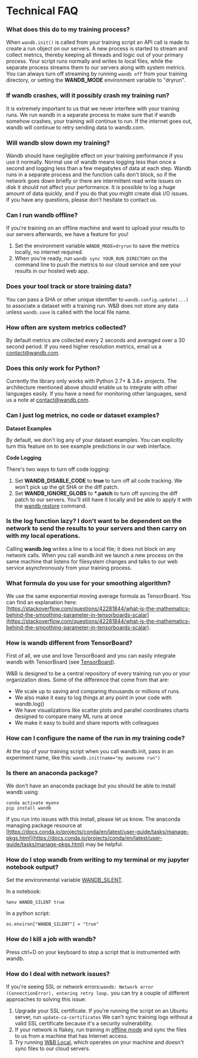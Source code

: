 # Technical FAQ

### What does this do to my training process?

When `wandb.init()` is called from your training script an API call is made to create a run object on our servers. A new process is started to stream and collect metrics, thereby keeping all threads and logic out of your primary process. Your script runs normally and writes to local files, while the separate process streams them to our servers along with system metrics. You can always turn off streaming by running `wandb off` from your training directory, or setting the **WANDB\_MODE** environment variable to "dryrun".

### If wandb crashes, will it possibly crash my training run?

It is extremely important to us that we never interfere with your training runs. We run wandb in a separate process to make sure that if wandb somehow crashes, your training will continue to run. If the internet goes out, wandb will continue to retry sending data to wandb.com.

### Will wandb slow down my training?

Wandb should have negligible effect on your training performance if you use it normally.  Normal use of wandb means logging less than once a second and logging less than a few megabytes of data at each step.  Wandb runs in a separate process and the function calls don't block, so if the network goes down briefly or there are intermittent read write issues on disk it should not affect your performance.  It is possible to log a huge amount of data quickly, and if you do that you might create disk I/O issues.  If you have any questions, please don't hesitate to contact us.

### Can I run wandb offline?

If you're training on an offline machine and want to upload your results to our servers afterwards, we have a feature for you! 

1. Set the environment variable `WANDB_MODE=dryrun` to save the metrics locally, no internet required.
2. When you're ready, run `wandb sync YOUR_RUN_DIRECTORY` on the command line to push the metrics to our cloud service and see your results in our hosted web app.

### Does your tool track or store training data?

You can pass a SHA or other unique identifier to `wandb.config.update(...)` to associate a dataset with a training run. W&B does not store any data unless `wandb.save` is called with the local file name.

### How often are system metrics collected?

By default metrics are collected every 2 seconds and averaged over a 30 second period. If you need higher resolution metrics, email us a [contact@wandb.com](mailto:contact@wandb.com).

### Does this only work for Python?

Currently the library only works with Python 2.7+ & 3.6+ projects. The architecture mentioned above should enable us to integrate with other languages easily. If you have a need for monitoring other languages, send us a note at [contact@wandb.com](mailto:contact@wandb.com).

### Can I just log metrics, no code or dataset examples?

**Dataset Examples**

By default, we don't log any of your dataset examples. You can explicitly turn this feature on to see example predictions in our web interface.

**Code Logging**

There's two ways to turn off code logging:

1. Set **WANDB\_DISABLE\_CODE** to **true** to turn off all code tracking. We won't pick up the git SHA or the diff patch.
2. Set **WANDB\_IGNORE\_GLOBS** to **\*.patch** to turn off syncing the diff patch to our servers. You'll still have it locally and be able to apply it with the [wandb restore](../library/cli.md#restore-the-state-of-your-code) command.

### Is the log function lazy? I don't want to be dependent on the network to send the results to your servers and then carry on with my local operations.

Calling **wandb.log** writes a line to a local file; it does not block on any network calls. When you call wandb.init we launch a new process on the same machine that listens for filesystem changes and talks to our web service asynchronously from your training process.

### What formula do you use for your smoothing algorithm?

We use the same exponential moving average formula as TensorBoard.  You can find an explanation here: [https://stackoverflow.com/questions/42281844/what-is-the-mathematics-behind-the-smoothing-parameter-in-tensorboards-scalar](https://stackoverflow.com/questions/42281844/what-is-the-mathematics-behind-the-smoothing-parameter-in-tensorboards-scalar).

### How is wandb different from TensorBoard?

First of all, we use and love TensorBoard and you can easily integrate wandb with TensorBoard \(see [TensorBoard](../library/integrations/tensorboard.md)\).

W&B is designed to be a central repository of every training run you or your organization does.  Some of the difference that come from that are:

* We scale up to saving and comparing thousands or millions of runs. 
* We also make it easy to log things at any point in your code with wandb.log\(\)
* We have visualizations like scatter plots and parallel coordinates charts designed to compare many ML runs at once
* We make it easy to build and share reports with colleagues

### How can I configure the name of the run in my training code?

At the top of your training script when you call wandb.init, pass in an experiment name, like this: `wandb.init(name="my awesome run")`

### Is there an anaconda package?

We don't have an anaconda package but you should be able to install wandb using:

```text
conda activate myenv
pip install wandb
```

If you run into issues with this install, please let us know.  The anaconda managing package resource at [https://docs.conda.io/projects/conda/en/latest/user-guide/tasks/manage-pkgs.html](https://docs.conda.io/projects/conda/en/latest/user-guide/tasks/manage-pkgs.html) may be helpful.

### How do I stop wandb from writing to my terminal or my jupyter notebook output?

Set the environmental variable [WANDB\_SILENT](../library/advanced/environment-variables.md). 

In a notebook: 

```
%env WANDB_SILENT true
```

In a python script:

```text
os.environ["WANDB_SILENT"] = "true"
```

### How do I kill a job with wandb?

Press ctrl+D on your keyboard to stop a script that is instrumented with wandb.

### How do I deal with network issues?

If you're seeing SSL or network errors:`wandb: Network error (ConnectionError), entering retry loop.` you can try a couple of different approaches to solving this issue:

1. Upgrade your SSL certificate. If you're running the script on an Ubuntu server, run `update-ca-certificates`  We can't sync training logs without a valid SSL certificate because it's a security vulnerability.
2. If your network is flakey, run training in [offline mode](https://docs.wandb.com/resources/technical-faq#can-i-run-wandb-offline) and sync the files to us from a machine that has Internet access.
3. Try running [W&B Local](../enterprise/local.md), which operates on your machine and doesn't sync files to our cloud servers.

